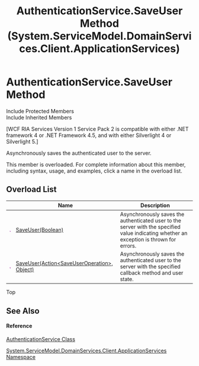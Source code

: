 ﻿---
title: AuthenticationService.SaveUser Method  (System.ServiceModel.DomainServices.Client.ApplicationServices)
TOCTitle: SaveUser Method
ms:assetid: Overload:System.ServiceModel.DomainServices.Client.ApplicationServices.AuthenticationService.SaveUser
ms:mtpsurl: https://msdn.microsoft.com/en-us/library/system.servicemodel.domainservices.client.applicationservices.authenticationservice.saveuser(v=VS.91)
ms:contentKeyID: 28899007
ms.date: 01/27/2012
mtps_version: v=VS.91
f1_keywords:
- System.ServiceModel.DomainServices.Client.ApplicationServices.AuthenticationService.SaveUser
dev_langs:
- CSharp
- JScript
- VB
- FSharp
---

# AuthenticationService.SaveUser Method

Include Protected Members  
Include Inherited Members  

\[WCF RIA Services Version 1 Service Pack 2 is compatible with either .NET framework 4 or .NET Framework 4.5, and with either Silverlight 4 or Silverlight 5.\]

Asynchronously saves the authenticated user to the server.

This member is overloaded. For complete information about this member, including syntax, usage, and examples, click a name in the overload list.

## Overload List

<table>
<thead>
<tr class="header">
<th> </th>
<th>Name</th>
<th>Description</th>
</tr>
</thead>
<tbody>
<tr class="odd">
<td><img src="images\Ff423329.pubmethod(en-us,VS.91).gif" title="Public method" alt="Public method" /></td>
<td><a href="ff457828(v=vs.91).md">SaveUser(Boolean)</a></td>
<td>Asynchronously saves the authenticated user to the server with the specified value indicating whether an exception is thrown for errors.</td>
</tr>
<tr class="even">
<td><img src="images\Ff423329.pubmethod(en-us,VS.91).gif" title="Public method" alt="Public method" /></td>
<td><a href="ff457932(v=vs.91).md">SaveUser(Action&lt;SaveUserOperation&gt;, Object)</a></td>
<td>Asynchronously saves the authenticated user to the server with the specified callback method and user state.</td>
</tr>
</tbody>
</table>

Top

## See Also

#### Reference

[AuthenticationService Class](ff457927\(v=vs.91\).md)

[System.ServiceModel.DomainServices.Client.ApplicationServices Namespace](ff457765\(v=vs.91\).md)

